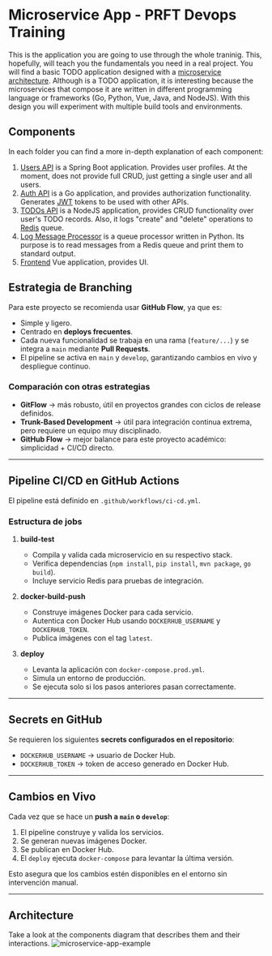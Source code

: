 # Microservice App - PRFT Devops Training

This is the application you are going to use through the whole traninig. This, hopefully, will teach you the fundamentals you need in a real project. You will find a basic TODO application designed with a [microservice architecture](https://microservices.io). Although is a TODO application, it is interesting because the microservices that compose it are written in different programming language or frameworks (Go, Python, Vue, Java, and NodeJS). With this design you will experiment with multiple build tools and environments. 

## Components
In each folder you can find a more in-depth explanation of each component:

1. [Users API](/users-api) is a Spring Boot application. Provides user profiles. At the moment, does not provide full CRUD, just getting a single user and all users.
2. [Auth API](/auth-api) is a Go application, and provides authorization functionality. Generates [JWT](https://jwt.io/) tokens to be used with other APIs.
3. [TODOs API](/todos-api) is a NodeJS application, provides CRUD functionality over user's TODO records. Also, it logs "create" and "delete" operations to [Redis](https://redis.io/) queue.
4. [Log Message Processor](/log-message-processor) is a queue processor written in Python. Its purpose is to read messages from a Redis queue and print them to standard output.
5. [Frontend](/frontend) Vue application, provides UI.

## Estrategia de Branching

Para este proyecto se recomienda usar **GitHub Flow**, ya que es:  
- Simple y ligero.  
- Centrado en **deploys frecuentes**.  
- Cada nueva funcionalidad se trabaja en una rama (`feature/...`) y se integra a `main` mediante **Pull Requests**.  
- El pipeline se activa en `main` y `develop`, garantizando cambios en vivo y despliegue continuo.

### Comparación con otras estrategias
- **GitFlow** → más robusto, útil en proyectos grandes con ciclos de release definidos.  
- **Trunk-Based Development** → útil para integración continua extrema, pero requiere un equipo muy disciplinado.  
- **GitHub Flow** → mejor balance para este proyecto académico: simplicidad + CI/CD directo.  

---

## Pipeline CI/CD en GitHub Actions

El pipeline está definido en `.github/workflows/ci-cd.yml`.  

### Estructura de jobs
1. **build-test**  
   - Compila y valida cada microservicio en su respectivo stack.  
   - Verifica dependencias (`npm install`, `pip install`, `mvn package`, `go build`).  
   - Incluye servicio Redis para pruebas de integración.  

2. **docker-build-push**  
   - Construye imágenes Docker para cada servicio.  
   - Autentica con Docker Hub usando `DOCKERHUB_USERNAME` y `DOCKERHUB_TOKEN`.  
   - Publica imágenes con el tag `latest`.  

3. **deploy**  
   - Levanta la aplicación con `docker-compose.prod.yml`.  
   - Simula un entorno de producción.  
   - Se ejecuta solo si los pasos anteriores pasan correctamente.  

---

## Secrets en GitHub

Se requieren los siguientes **secrets configurados en el repositorio**:

- `DOCKERHUB_USERNAME` → usuario de Docker Hub.  
- `DOCKERHUB_TOKEN` → token de acceso generado en Docker Hub.  

---

## Cambios en Vivo

Cada vez que se hace un **push a `main` o `develop`**:
1. El pipeline construye y valida los servicios.  
2. Se generan nuevas imágenes Docker.  
3. Se publican en Docker Hub.  
4. El `deploy` ejecuta `docker-compose` para levantar la última versión.  

Esto asegura que los cambios estén disponibles en el entorno sin intervención manual.  

---


## Architecture

Take a look at the components diagram that describes them and their interactions.
![microservice-app-example](/arch-img/Microservices.png)